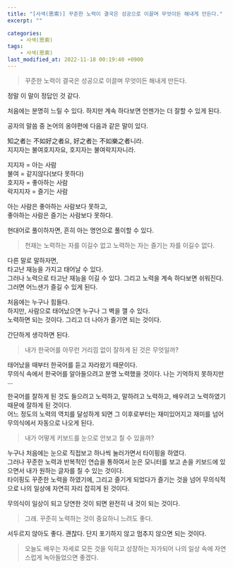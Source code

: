 ```yaml
---
title: "[사색(思索)] 꾸준한 노력이 결국은 성공으로 이끌며 무엇이든 해내게 만든다."
excerpt: ""

categories:
    - 사색(思索)
tags:
    - 사색(思索)
last_modified_at: 2022-11-18 00:19:40 +0900
---
```


> 꾸준한 노력이 결국은 성공으로 이끌며 무엇이든 해내게 만든다.

정말 이 말이 정답인 것 같다.  
  
처음에는 분명히 느릴 수 있다. 하지만 계속 하다보면 언젠가는 더 잘할 수 있게 된다.  

공자의 말씀 중 논어의 옹야편에 다음과 같은 말이 있다.  
  
知之者는 不如好之者요, 好之者는 不如樂之者니라.  
지지자는 불여호지자요, 호지자는 불여락지자니라. 
  
  
지지자 = 아는 사람  
불여 = 같지않다(보다 못하다)  
호지자 = 좋아하는 사람  
락지지자 = 즐기는 사람  
  
아는 사람은 좋아하는 사람보다 못하고,  
좋아하는 사람은 즐기는 사람보다 못하다.   
  
현대어로 풀이하자면, 흔히 아는 명언으로 풀이할 수 있다. 

> 천재는 노력하는 자를 이길수 없고 노력하는 자는 즐기는 자를 이길수 없다.
  
다른 말로 말하자면,   
타고난 재능을 가지고 태어날 수 있다.  
그러나 노력으로 타고난 재능을 이길 수 있다.
그리고 노력을 계속 하다보면 쉬워진다.
그러면 어느샌가 즐길 수 있게 된다.  

처음에는 누구나 힘들다.   
하지만, 사람으로 태어났으면 누구나 그 벽을 깰 수 있다.  
노력하면 되는 것이다. 그리고 더 나아가 즐기면 되는 것이다.  
  
간단하게 생각하면 된다.  
  
> 내가 한국어를 아무런 거리낌 없이 잘하게 된 것은 무엇일까?  
  
태어났을 때부터 한국어를 듣고 자라왔기 때문이다.  
무의식 속에서 한국어를 알아들으려고 분명 노력했을 것이다. 나는 기억하지 못하지만 ... 
  
한국어를 잘하게 된 것도 들으려고 노력하고, 말하려고 노력하고, 배우려고 노력하였기 때문에 잘하게 된 것이다.  
어느 정도의 노력의 역치를 달성하게 되면 그 이후로부터는 재미있어지고 재미를 넘어 무의식에서 자동으로 나오게 된다.  
  
> 내가 어떻게 키보드를 눈으로 안보고 칠 수 있을까?  
  
누구나 처음에는 눈으로 직접보고 하나씩 눌러가면서 타이핑을 하였다.  
그러나 꾸준한 노력과 반복적인 연습을 통하여서 눈은 모니터를 보고 손을 키보드에 있으면서 내가 원하는 글자를 칠 수 있는 것이다.  
타이핑도 꾸준한 노력을 하였기에, 그리고 즐기게 되었다가 즐기는 것을 넘어 무의식적으로 나의 일상에 자연히 자리 잡히게 된 것이다.   
  
무의식이 일상이 되고 당연한 것이 되면 완전히 내 것이 되는 것이다.  
  
> 그래. 꾸준히 노력하는 것이 중요하니 느려도 좋다. 
  
서두르지 않아도 좋다. 괜찮다. 단지 포기하지 않고 멈추지 않으면 되는 것이다.  
  
> 오늘도 배우는 자세로 모든 것을 익히고 성장하는 자가되어 나의 일상 속에 자연스럽게 녹아들었으면 좋겠다.   